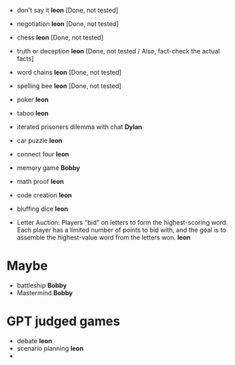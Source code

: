 - don't say it **leon** [Done, not tested]
- negotiation **leon** [Done, not tested]
- chess **leon** [Done, not tested]
- truth or deception **leon** [Done, not tested / Also, fact-check the actual facts]
- word chains **leon** [Done, not tested]
- spelling bee **leon** [Done, not tested]
- poker **leon**
- taboo **leon**
- iterated prisoners dilemma with chat **Dylan**

- car puzzle **leon**
- connect four **leon**
- memory game **Bobby**
- math proof **leon**
- code creation **leon**
- bluffing dice **leon**

- Letter Auction: Players "bid" on letters to form the highest-scoring word. Each player has a limited number of points to bid with, and the goal is to assemble the highest-value word from the letters won. **leon**

# Maybe
- battleship **Bobby**
- Mastermind **Bobby**

# GPT judged games
- debate **leon**
- scenario planning **leon**
- 
